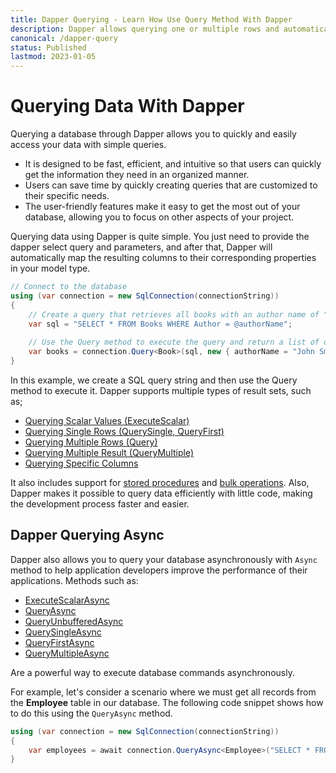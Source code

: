 ```yaml
---
title: Dapper Querying - Learn How Use Query Method With Dapper
description: Dapper allows querying one or multiple rows and automatically map au the retrieved result to your model type. Learn more about available querying options.
canonical: /dapper-query
status: Published
lastmod: 2023-01-05
---
```


# Querying Data With Dapper

Querying a database through Dapper allows you to quickly and easily access your data with simple queries. 

 - It is designed to be fast, efficient, and intuitive so that users can quickly get the information they need in an organized manner. 
 - Users can save time by quickly creating queries that are customized to their specific needs. 
 - The user-friendly features make it easy to get the most out of your database, allowing you to focus on other aspects of your project. 

Querying data using Dapper is quite simple. You just need to provide the dapper select query and parameters, and after that, Dapper will automatically map the resulting columns to their corresponding properties in your model type. 

```csharp
// Connect to the database 
using (var connection = new SqlConnection(connectionString)) 
{    
    // Create a query that retrieves all books with an author name of "John Smith"    
    var sql = "SELECT * FROM Books WHERE Author = @authorName";     
	
    // Use the Query method to execute the query and return a list of objects    
    var books = connection.Query<Book>(sql, new { authorName = "John Smith" }).ToList(); 
}
```

In this example, we create a SQL query string and then use the Query method to execute it. Dapper supports multiple types of result sets, such as;

- [Querying Scalar Values (ExecuteScalar)](/dapper-query/selecting-scalar-values)
- [Querying Single Rows (QuerySingle, QueryFirst)](/dapper-query/selecting-single-rows)
- [Querying Multiple Rows (Query)](/dapper-query/selecting-multiple-rows)
- [Querying Multiple Result (QueryMultiple)](/dapper-query/selecting-multiple-results)
- [Querying Specific Columns](/dapper-query/selecting-specific-columns)

It also includes support for [stored procedures](/stored-procedures) and [bulk operations](/bulk-operations). Also, Dapper makes it possible to query data efficiently with little code, making the development process faster and easier.

## Dapper Querying Async

Dapper also allows you to query your database asynchronously with `Async` method to help application developers improve the performance of their applications. Methods such as:

- [ExecuteScalarAsync](/dapper-query/selecting-scalar-values#dapper-executescalarasync)
- [QueryAsync](/dapper-query/selecting-multiple-rows#dapper-queryasync)
- [QueryUnbufferedAsync](/dapper-query/selecting-unbuffered-async)
- [QuerySingleAsync](/dapper-query/selecting-single-rows#dapper-querysingleasync)
- [QueryFirstAsync](/dapper-query/selecting-single-rows#dapper-queryfirstasync)
- [QueryMultipleAsync](/dapper-query/selecting-multiple-results#dapper-querymultipleasync)

Are a powerful way to execute database commands asynchronously.


For example, let's consider a scenario where we must get all records from the **Employee** table in our database. The following code snippet shows how to do this using the `QueryAsync` method.

```csharp
using (var connection = new SqlConnection(connectionString)) 
{    
    var employees = await connection.QueryAsync<Employee>("SELECT * FROM Employee");
}
```